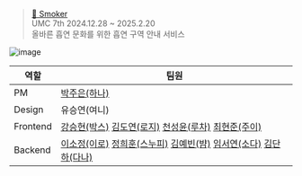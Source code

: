 > <a href="https://smoker-fe.vercel.app/">🔗 Smoker</a> </br>
>UMC 7th  2024.12.28 ~ 2025.2.20</br>
>올바른 흡연 문화를 위한 흡연 구역 안내 서비스

![image](https://github.com/user-attachments/assets/8d6a7014-efc3-4b06-8d49-11a1c59e97ed)

<div align="center">
  
| 역할 | 팀원 |
|------|------|
| PM | [박주은(하나)](https://github.com/4928vibe) |
| Design | 유승연(여니) |
| Frontend | [강승현(박스)](https://github.com/seunghyeonKang)   [김도연(로지)](https://github.com/dykimruby)   [천성윤(루차)](https://github.com/seongyun4359)   [최현준(주이)](https://github.com/hywznn) |
| Backend | [이소정(이로)](https://github.com/Sojeong0430) [정희훈(스누피)](https://github.com/heehunjung) [김예빈(뱜)](https://github.com/20210699) [임서연(소다)](https://github.com/seoyeon0103)  [김단하(다나)](https://github.com/kimdanha) |

</div>
